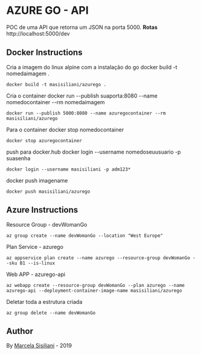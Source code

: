 # AZURE GO - API

POC de uma API que retorna um JSON na porta 5000.
**Rotas**
http://localhost:5000/dev


## Docker Instructions  
Cria a imagem do linux alpine com a instalação do go
docker build -t nomedaimagem .

``docker build -t masisiliani/azurego .``

Cria o container 
docker run --publish suaporta:8080 --name nomedocontainer --rm nomedaimagem

``docker run --publish 5000:8080 --name azuregocontainer --rm masisiliani/azurego``

Para o container
docker stop nomedocontainer

``docker stop azuregocontainer``

push para docker.hub
docker login --username nomedoseuusuario -p suasenha

``docker login --username masisiliani -p adm123*``

docker push imagename

``docker push masisiliani/azurego``

## Azure Instructions 
Resource Group - devWomanGo

``az group create --name devWomanGo --location "West Europe"``

Plan Service - azurego

``az appservice plan create --name azurego --resource-group devWomanGo --sku B1 --is-linux``

Web APP - azurego-api

``az webapp create --resource-group devWomanGo --plan azurego --name azurego-api --deployment-container-image-name masisiliani/azurego``

Deletar toda a estrutura criada

``az group delete --name devWomanGo``

## Author

By [Marcela Sisiliani](https://msisiliani.github.io) - 2019
